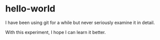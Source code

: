 # hello-world

I have been using git for a while but never seriously examine it in detail. 

With this experiment, I hope I can learn it better.
